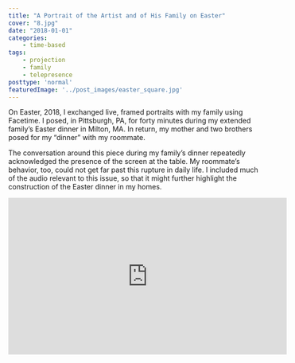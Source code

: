 ```yaml
---
title: "A Portrait of the Artist and of His Family on Easter"
cover: "8.jpg"
date: "2018-01-01"
categories:
    - time-based
tags:
    - projection
    - family
    - telepresence
posttype: 'normal'
featuredImage: '../post_images/easter_square.jpg'
---
```


On Easter, 2018, I exchanged live, framed portraits with my family using Facetime. I posed, in Pittsburgh, PA, for forty minutes during my extended family’s Easter dinner in Milton, MA. In return, my mother and two brothers posed for my “dinner” with my roommate.

The conversation around this piece during my family’s dinner repeatedly acknowledged the presence of the screen at the table. My roommate’s behavior, too, could not get far past this rupture in daily life. I included much of the audio relevant to this issue, so that it might further highlight the construction of the Easter dinner in my homes.

<iframe width="560" height="315" src="https://youtu.be/0KN6KxW-XZo" frameborder="0" allowfullscreen></iframe>